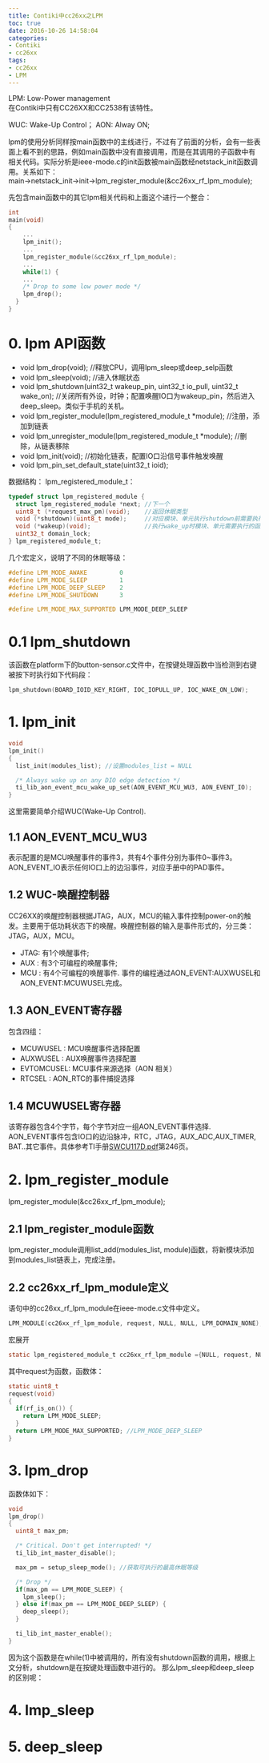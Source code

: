 ```yaml
---
title: Contiki中cc26xx之LPM
toc: true
date: 2016-10-26 14:58:04
categories:
- Contiki
- cc26xx
tags:
- cc26xx
- LPM
---
```


LPM: Low-Power management  
在Contiki中只有CC26XX和CC2538有该特性。  

WUC: Wake-Up Control；
AON: Alway ON;

lpm的使用分析同样按main函数中的主线进行，不过有了前面的分析，会有一些表面上看不到的思路，例如main函数中没有直接调用，而是在其调用的子函数中有相关代码。实际分析是ieee-mode.c的init函数被main函数经netstack_init函数调用。关系如下：  
main->netstack_init->init->lpm_register_module(&cc26xx_rf_lpm_module);

<!--more-->
先包含main函数中的其它lpm相关代码和上面这个进行一个整合：
``` c
int
main(void)
{
    ...
    lpm_init();
    ...
    lpm_register_module(&cc26xx_rf_lpm_module);
    ...
    while(1) {
    ...
    /* Drop to some low power mode */
    lpm_drop();
  }
}
```
# 0. lpm API函数
* void lpm_drop(void); //释放CPU，调用lpm_sleep或deep_selp函数
* void lpm_sleep(void); //进入休眠状态
* void lpm_shutdown(uint32_t wakeup_pin, uint32_t io_pull, uint32_t wake_on); //关闭所有外设，时钟；配置唤醒IO口为wakeup_pin，然后进入deep_sleep。类似于手机的关机。
* void lpm_register_module(lpm_registered_module_t *module);   //注册，添加到链表
* void lpm_unregister_module(lpm_registered_module_t *module); //删除，从链表移除
* void lpm_init(void); //初始化链表，配置IO口沿信号事件触发唤醒
* void lpm_pin_set_default_state(uint32_t ioid);

数据结构：
lpm_registered_module_t：
``` c
typedef struct lpm_registered_module {
  struct lpm_registered_module *next; //下一个
  uint8_t (*request_max_pm)(void);    //返回休眠类型
  void (*shutdown)(uint8_t mode);     //对应模块、单元执行shutdown前需要执行的函数
  void (*wakeup)(void);               //执行wake_up时模块、单元需要执行的函数
  uint32_t domain_lock;
} lpm_registered_module_t;
```
几个宏定义，说明了不同的休眠等级：
``` c
#define LPM_MODE_AWAKE         0
#define LPM_MODE_SLEEP         1
#define LPM_MODE_DEEP_SLEEP    2
#define LPM_MODE_SHUTDOWN      3

#define LPM_MODE_MAX_SUPPORTED LPM_MODE_DEEP_SLEEP
```

# 0.1 lpm_shutdown
该函数在platform下的button-sensor.c文件中，在按键处理函数中当检测到右键被按下时执行如下代码段：
``` c
lpm_shutdown(BOARD_IOID_KEY_RIGHT, IOC_IOPULL_UP, IOC_WAKE_ON_LOW);
```

# 1. lpm_init
```c
void
lpm_init()
{
  list_init(modules_list); //设置modules_list = NULL

  /* Always wake up on any DIO edge detection */
  ti_lib_aon_event_mcu_wake_up_set(AON_EVENT_MCU_WU3, AON_EVENT_IO);
}
```
这里需要简单介绍WUC(Wake-Up Control).

## 1.1 AON_EVENT_MCU_WU3
表示配置的是MCU唤醒事件的事件3，共有4个事件分别为事件0~事件3。AON_EVENT_IO表示任何IO口上的边沿事件，对应手册中的PAD事件。

## 1.2 WUC-唤醒控制器
CC26XX的唤醒控制器根据JTAG，AUX，MCU的输入事件控制power-on的触发。主要用于低功耗状态下的唤醒。唤醒控制器的输入是事件形式的，分三类：JTAG，AUX，MCU。
* JTAG: 有1个唤醒事件;
* AUX : 有3个可编程的唤醒事件;
* MCU : 有4个可编程的唤醒事件. 
事件的编程通过AON_EVENT:AUXWUSEL和AON_EVENT:MCUWUSEL完成。

## 1.3 AON_EVENT寄存器
包含四组：
* MCUWUSEL  : MCU唤醒事件选择配置 
* AUXWUSEL  : AUX唤醒事件选择配置
* EVTOMCUSEL: MCU事件来源选择（AON 相关）
* RTCSEL    : AON_RTC的事件捕捉选择

## 1.4 MCUWUSEL寄存器
该寄存器包含4个字节，每个字节对应一组AON_EVENT事件选择.  
AON_EVENT事件包含IO口的边沿脉冲，RTC，JTAG，AUX_ADC,AUX_TIMER, BAT..其它事件。具体参考TI手册[SWCU117D.pdf](http://www.ti.com/lit/ug/swcu117f/swcu117f.pdf)第246页。

# 2. lpm_register_module
lpm_register_module(&cc26xx_rf_lpm_module);

## 2.1 lpm_register_module函数
lpm_register_module调用list_add(modules_list, module)函数，将新模块添加到modules_list链表上，完成注册。

## 2.2 cc26xx_rf_lpm_module定义
语句中的cc26xx_rf_lpm_module在ieee-mode.c文件中定义。
``` c
LPM_MODULE(cc26xx_rf_lpm_module, request, NULL, NULL, LPM_DOMAIN_NONE);
```
宏展开
``` c
static lpm_registered_module_t cc26xx_rf_lpm_module ={NULL, request, NULL, NULL, LPM_DOMAIN_NONE};
```
其中request为函数，函数体：
``` c
static uint8_t
request(void)
{
  if(rf_is_on()) {
    return LPM_MODE_SLEEP;
  }
  return LPM_MODE_MAX_SUPPORTED; //LPM_MODE_DEEP_SLEEP
}
```
# 3. lpm_drop
函数体如下：
``` c
void
lpm_drop()
{
  uint8_t max_pm;

  /* Critical. Don't get interrupted! */
  ti_lib_int_master_disable();

  max_pm = setup_sleep_mode(); //获取可执行的最高休眠等级

  /* Drop */
  if(max_pm == LPM_MODE_SLEEP) {
    lpm_sleep();
  } else if(max_pm == LPM_MODE_DEEP_SLEEP) {
    deep_sleep();
  }

  ti_lib_int_master_enable();
}
```
因为这个函数是在while(1)中被调用的，所有没有shutdown函数的调用，根据上文分析，shutdown是在按键处理函数中进行的。
那么lpm_sleep和deep_sleep的区别呢：

# 4. lmp_sleep

# 5. deep_sleep

